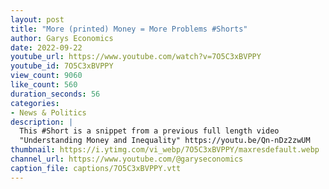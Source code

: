 ```yaml
---
layout: post
title: "More (printed) Money = More Problems #Shorts"
author: Garys Economics
date: 2022-09-22
youtube_url: https://www.youtube.com/watch?v=7O5C3xBVPPY
youtube_id: 7O5C3xBVPPY
view_count: 9060
like_count: 560
duration_seconds: 56
categories:
- News & Politics
description: |
  This #Short is a snippet from a previous full length video 
  "Understanding Money and Inequality" https://youtu.be/Qn-nDz2zwUM
thumbnail: https://i.ytimg.com/vi_webp/7O5C3xBVPPY/maxresdefault.webp
channel_url: https://www.youtube.com/@garyseconomics
caption_file: captions/7O5C3xBVPPY.vtt
---
```

